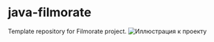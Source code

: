 # java-filmorate
Template repository for Filmorate project.
![Иллюстрация к проекту](C:/Users/79618/Desktop/module-2/java-filmorate/%D0%A1%D1%85%D0%B5%D0%BC%D0%B0%20filmorate.png)
